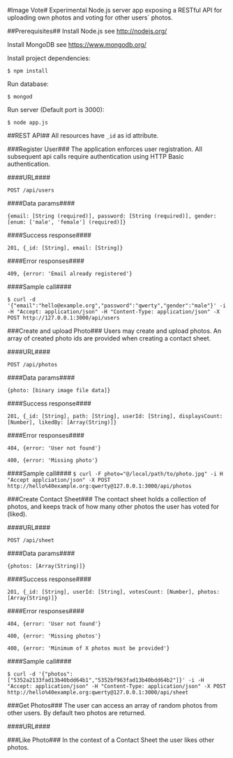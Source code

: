 #Image Vote#
Experimental Node.js server app exposing a RESTful API for uploading own photos and voting for other users´ photos.

##Prerequisites##
Install Node.js
  see http://nodejs.org/

Install MongoDB
  see https://www.mongodb.org/

Install project dependencies:

`$ npm install`

Run database:

`$ mongod`

Run server (Default port is 3000):

`$ node app.js`

##REST API##
All resources have `_id` as id attribute.

###Register User###
The application enforces user registration. All subsequent api calls require authentication using HTTP Basic authentication.

####URL####

`POST /api/users`

####Data params####

`{email: [String (required)], password: [String (required)], gender: [enum: ['male', 'female'] (required)]}`

####Success response####

`201, {_id: [String], email: [String]}`

####Error responses####

`409, {error: 'Email already registered'}`

####Sample call####

`$ curl -d '{"email":"hello@example.org","password":"qwerty","gender":"male"}' -i -H "Accept: application/json" -H "Content-Type: application/json" -X POST http://127.0.0.1:3000/api/users`

###Create and upload Photo###
Users may create and upload photos. An array of created photo ids are provided when creating a contact sheet.

####URL####

`POST /api/photos`

####Data params####

`{photo: [binary image file data]}`

####Success response####

`201, {_id: [String], path: [String], userId: [String], displaysCount: [Number], likedBy: [Array(String)]}`

####Error responses####

`404, {error: 'User not found'}`

`400, {error: 'Missing photo'}`

####Sample call####
`$ curl -F photo="@/local/path/to/photo.jpg" -i H "Accept applciation/json" -X POST http://hello%40example.org:qwerty@127.0.0.1:3000/api/photos`

###Create Contact Sheet###
The contact sheet holds a collection of photos, and keeps track of how many other photos the user has voted for (liked).

####URL####

`POST /api/sheet`

####Data params####

`{photos: [Array(String)]}`

####Success response####

`201, {_id: [String], userId: [String], votesCount: [Number], photos: [Array(String)]}`

####Error responses####

`404, {error: 'User not found'}`

`400, {error: 'Missing photos'}`

`400, {error: 'Minimum of X photos must be provided'}`

####Sample call####

`$ curl -d '{"photos":["5352a2133fad13b40bdd64b1","5352bf963fad13b40bdd64b2"]}' -i -H "Accept: application/json" -H "Content-Type: application/json" -X POST http://hello%40example.org:qwerty@127.0.0.1:3000/api/sheet`

###Get Photos###
The user can access an array of random photos from other users. By default two photos are returned.

####URL####

###Like Photo###
In the context of a Contact Sheet the user likes other photos.
